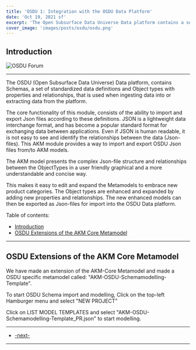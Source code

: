 ```yaml
---
title: 'OSDU 1: Integration with the OSDU Data Platform'
date: 'Oct 19, 2021 sf'
excerpt: 'The Open Subsurface Data Universe Data platform contains a set of standardized data definitions and Object types that is used to when ingesting data into the platform. The core functionality of this module consists of the ability to import and export OSDU Json files to AKM models.'
cover_image: 'images/posts/osdu/osdu.png'
---
```


## Introduction  

![OSDU Forum](/images/posts/osdu/osdu.png)

---

The OSDU (Open Subsurface Data Universe) Data platform, contains Schemas,  a set of standardized data definitions and Object types with properties and relationships, that is used when ingesting data into or extracting data from the platform. 


The core functionality of this module, consists of the ability to import and export Json files according to these definitions. JSON is a lightweight data interchange format, and has become a popular standard format for exchanging data between applications. Even if JSON is human readable, it is not easy to see and identify the relationships between the data (Json-files). This AKM module provides a way to import and export OSDU Json files from/to AKM models.

The AKM model presents the complex Json-file structure and relationships between the ObjectTypes in a user friendly graphical and a more understandable and concise way.

This makes it easy to edit and expand the Metamodels to embrace new product categories. The Object types are enhanced and expanded by adding new properties and relationships. The new enhanced models can then be exported as Json-files for import into the OSDU Data platform.

Table of contents:

- [Introduction](#introduction)
- [OSDU Extensions of the AKM Core Metamodel](#osdu-extensions-of-the-akm-core-metamodel)

---

## OSDU Extensions of the AKM Core Metamodel

We have made an extension of the AKM-Core Metamodel and made a OSDU specific metamodel called: "AKM-OSDU-Schemamodelling-Template".

To start OSDU Schema import and modelling, Click on the top-left Hamburger menu and select "NEW PROJECT"

Click on LIST MODEL TEMPLATES and select "AKM-OSDU-Schemamodelling-Template_PR.json" to start modelling.





---
 - [-next-](010-OSDU2-Backgrnd)
---